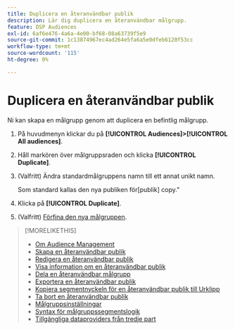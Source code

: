 ```yaml
---
title: Duplicera en återanvändbar publik
description: Lär dig duplicera en återanvändbar målgrupp.
feature: DSP Audiences
exl-id: 6af6e476-4a6a-4e00-bf68-08a63739f5e9
source-git-commit: 1c13874967ec4ad264e5fa6a5e0dfeb6120f53cc
workflow-type: tm+mt
source-wordcount: '115'
ht-degree: 0%

---
```


# Duplicera en återanvändbar publik

Ni kan skapa en målgrupp genom att duplicera en befintlig målgrupp.

1. På huvudmenyn klickar du på **[!UICONTROL Audiences]>[!UICONTROL All audiences]**.

1. Håll markören över målgruppsraden och klicka **[!UICONTROL Duplicate]**.

1. (Valfritt) Ändra standardmålgruppens namn till ett annat unikt namn.

   Som standard kallas den nya publiken för[publik] copy.&quot;

1. Klicka på **[!UICONTROL Duplicate]**.

1. (Valfritt) [Förfina den nya målgruppen](reusable-audience-edit.md).

>[!MORELIKETHIS]
>
>* [Om Audience Management](audience-about.md)
>* [Skapa en återanvändbar publik](reusable-audience-create.md)
>* [Redigera en återanvändbar publik](reusable-audience-edit.md)
>* [Visa information om en återanvändbar publik](reusable-audience-view-details.md)
>* [Dela en återanvändbar målgrupp](reusable-audience-share.md)
>* [Exportera en återanvändbar publik](reusable-audience-export.md)
>* [Kopiera segmentnyckeln för en återanvändbar publik till Urklipp](reusable-audience-clipboard.md)
>* [Ta bort en återanvändbar publik](reusable-audience-delete.md)
>* [Målgruppsinställningar](audience-settings.md)
>* [Syntax för målgruppssegmentslogik](audience-segment-logic-syntax.md)
>* [Tillgängliga dataproviders från tredje part](third-party-data-providers.md)

